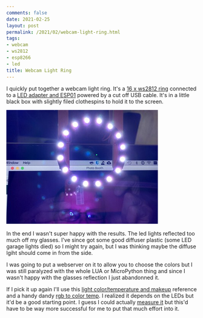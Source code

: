 ```yaml
---
comments: false
date: 2021-02-25
layout: post
permalink: /2021/02/webcam-light-ring.html
tags:
- webcam
- ws2812
- esp8266
- led
title: Webcam Light Ring
---
```

I quickly put together a webcam light ring. It's a [16 x ws2812 ring](https://www.aliexpress.com/item/1005001425289349.html) connected to a [LED adapter and ESP01](https://www.aliexpress.com/item/32958295046.html) powered by a cut off USB cable. It's in a little black box with slightly filed clothespins to hold it to the screen.

[![installed light ring](/assets/images/2021-02-webcamring/IMG_3282.sml.jpg)](/assets/images/2021-02-webcamring/IMG_3282.jpeg)

In the end I wasn't super happy with the results. The led lights reflected too much off my glasses. I've since got some good diffuser plastic (some LED garage lights died) so I might try again, but I was thinking maybe the diffuse lgiht should come in from the side.

I was going to put a webserver on it to allow you to choose the colors but I was still paralyzed with the whole LUA or MicroPython thing and since I wasn't happy with the glasses reflection I just abandonned it.

If I pick it up again I'll use this [light color/temperature and makeup](https://spectrum-brand.com/blogs/news/colour-of-lighting-and-make-up-the-facts) reference and a handy dandy [rgb to color temp](https://andi-siess.de/rgb-to-color-temperature/). I realized it depends on the LEDs but it'd be a good starting point. I guess I could actually [measure it](https://www.sparkfun.com/products/12829) but this'd have to be way more successful for me to put that much effort into it.

